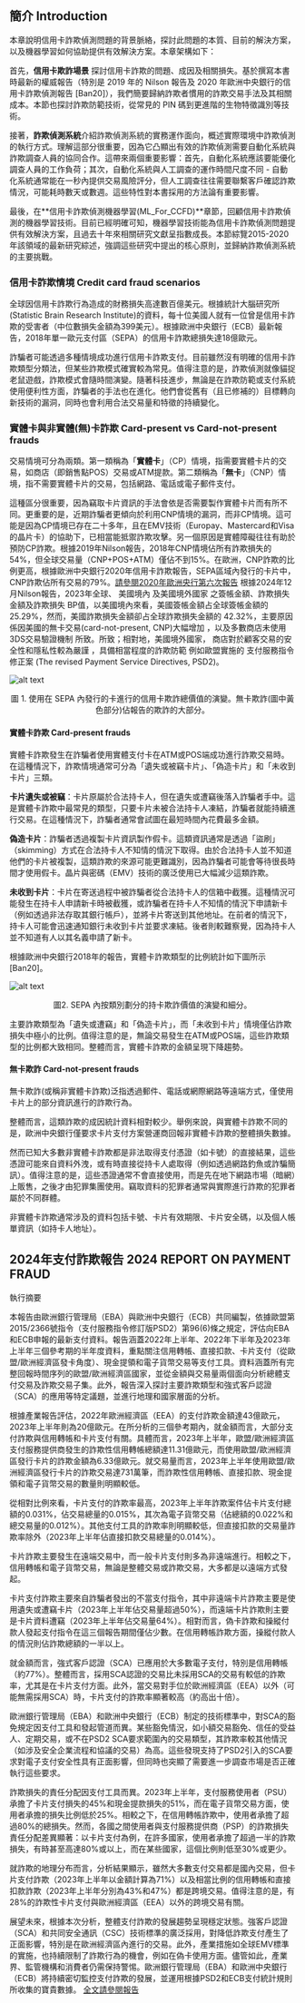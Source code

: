 ## 簡介 Introduction

本章說明信用卡詐欺偵測問題的背景脈絡，探討此問題的本質、目前的解決方案，以及機器學習如何協助提供有效解決方案。本章架構如下：

首先，**信用卡欺詐場景** 探討信用卡詐欺的問題、成因及相關損失。基於撰寫本書時最新的權威報告（特別是 2019 年的 Nilson 報告及 2020 年歐洲中央銀行的信用卡詐欺偵測報告 [Ban20]），我們簡要歸納詐欺者慣用的詐欺交易手法及其相關成本。本節也探討詐欺防範技術，從常見的 PIN 碼到更進階的生物特徵識別等技術。

接著，**詐欺偵測系統**介紹詐欺偵測系統的實務運作面向，概述實際環境中詐欺偵測的執行方式。理解這部分很重要，因為它凸顯出有效的詐欺偵測需要自動化系統與詐欺調查人員的協同合作。這帶來兩個重要影響：首先，自動化系統應該要能優化調查人員的工作負荷；其次，自動化系統與人工調查的運作時間尺度不同 - 自動化系統通常能在一秒內提供交易風險評分，但人工調查往往需要聯繫客戶確認詐欺情況，可能耗時數天或數週。這些特性對本書採用的方法論有重要影響。

最後，在**信用卡詐欺偵測機器學習(ML_For_CCFD)**章節，回顧信用卡詐欺偵測的機器學習技術。目前已經明確可知，機器學習技術能為信用卡詐欺偵測問題提供有效解決方案，且過去十年來相關研究文獻呈指數成長。本節綜覽2015-2020年該領域的最新研究綜述，強調這些研究中提出的核心原則，並歸納詐欺偵測系統的主要挑戰。

### 信用卡詐欺情境 Credit card fraud scenarios

全球因信用卡詐欺行為造成的財務損失高達數百億美元。根據統計大腦研究所(Statistic Brain Research Institute)的資料，每十位美國人就有一位曾是信用卡詐欺的受害者（中位數損失金額為399美元）。根據歐洲中央銀行（ECB）最新報告，2018年單一歐元支付區（SEPA）的信用卡詐欺總損失達18億歐元。

詐騙者可能透過多種情境成功進行信用卡詐欺支付。目前雖然沒有明確的信用卡詐欺類型分類法，但某些詐欺模式確實較為常見。值得注意的是，詐欺偵測就像貓捉老鼠遊戲，詐欺模式會隨時間演變。隨著科技進步，無論是在詐欺防範或支付系統使用便利性方面，詐騙者的手法也在進化。他們會從舊有（且已修補的）目標轉向新技術的漏洞，同時也會利用合法交易量和特徵的持續變化。

### 實體卡與非實體(無)卡詐欺 Card-present vs Card-not-present frauds

交易情境可分為兩類。第一類稱為「**實體卡**」（CP）情境，指需要實體卡片的交易，如商店（即銷售點POS）交易或ATM提款。第二類稱為「**無卡**」（CNP）情境，指不需要實體卡片的交易，包括網路、電話或電子郵件支付。

這種區分很重要，因為竊取卡片資訊的手法會依是否需要製作實體卡片而有所不同。更重要的是，近期詐騙者更傾向於利用CNP情境的漏洞，而非CP情境。這可能是因為CP情境已存在二十多年，且在EMV技術（Europay、Mastercard和Visa的晶片卡）的協助下，已相當能抵禦詐欺攻擊。另一個原因是實體障礙往往有助於預防CP詐欺。根據2019年Nilson報告，2018年CNP情境佔所有詐欺損失的54%，但全球交易量（CNP+POS+ATM）僅佔不到15%。在歐洲，CNP詐欺的比例更高，根據歐洲中央銀行2020年信用卡詐欺報告，SEPA區域內發行的卡片中，CNP詐欺佔所有交易的79%。[請參閱2020年歐洲央行第六次報告](https://www.ecb.europa.eu/press/cardfraud/html/ecb.cardfraudreport202008~521edb602b.en.html)
根據2024年12月Nilson報告，2023年全球、 美國境內 及美國境外國家 之簽帳金額、詐欺損失金額及詐欺損失 BP值，以美國境內來看，美國簽帳金額占全球簽帳金額的 25.29%，然而，美國詐欺損失金額卻占全球詐欺損失金額的 42.32%，主要原因係因美國的無卡交易(card-not-present, CNP)大幅增加 ，以及多數商店未使用 3DS交易驗證機制 所致。所致；相對地，美國境外國家， 商店對於顧客交易的安全性和隱私性較為嚴謹 ，具備相當程度的詐欺防範 例如歐盟實施的 支付服務指令修正案 (The revised Payment Service Directives, PSD2)。

![alt text](https://fraud-detection-handbook.github.io/fraud-detection-handbook/_images/SEPA_FraudVolumePerType.png)
<p style="text-align: center;">
圖 1. 使用在 SEPA 內發行的卡進行的信用卡欺詐總價值的演變。無卡欺詐(圖中黃色部分)佔報告的欺詐的大部分。
</p>

#### 實體卡詐欺 Card-present frauds

實體卡詐欺發生在詐騙者使用實體支付卡在ATM或POS端成功進行詐欺交易時。在這種情況下，詐欺情境通常可分為「遺失或被竊卡片」、「偽造卡片」和「未收到卡片」三類。

**卡片遺失或被竊**：卡片原屬於合法持卡人，但在遺失或遭竊後落入詐騙者手中。這是實體卡詐欺中最常見的類型，只要卡片未被合法持卡人凍結，詐騙者就能持續進行交易。在這種情況下，詐騙者通常會試圖在最短時間內花費最多金額。

**偽造卡片**：詐騙者透過複製卡片資訊製作假卡。這類資訊通常是透過「盜刷」（skimming）方式在合法持卡人不知情的情況下取得。由於合法持卡人並不知道他們的卡片被複製，這類詐欺的來源可能更難識別，因為詐騙者可能會等待很長時間才使用假卡。晶片與密碼（EMV）技術的廣泛使用已大幅減少這類詐欺。

**未收到卡片**：卡片在寄送過程中被詐騙者從合法持卡人的信箱中截獲。這種情況可能發生在持卡人申請新卡時被截獲，或詐騙者在持卡人不知情的情況下申請新卡（例如透過非法存取其銀行帳戶），並將卡片寄送到其他地址。在前者的情況下，持卡人可能會迅速通知銀行未收到卡片並要求凍結。後者則較難察覺，因為持卡人並不知道有人以其名義申請了新卡。

根據歐洲中央銀行2018年的報告，實體卡詐欺類型的比例統計如下圖所示 [Ban20]。

![alt text](https://fraud-detection-handbook.github.io/fraud-detection-handbook/_images/SEPA_FraudType_CardPresent.png)
<p style="text-align: center;">
圖2. SEPA 內按類別劃分的持卡欺詐價值的演變和細分。
</p>

主要詐欺類型為「遺失或遭竊」和「偽造卡片」，而「未收到卡片」情境僅佔詐欺損失中極小的比例。值得注意的是，無論交易發生在ATM或POS端，這些詐欺類型的比例都大致相同。整體而言，實體卡詐欺的金額呈現下降趨勢。

#### 無卡欺詐 Card-not-present frauds

無卡欺詐(或稱非實體卡詐欺)泛指透過郵件、電話或網際網路等遠端方式，僅使用卡片上的部分資訊進行的詐欺行為。

整體而言，這類詐欺的成因統計資料相對較少。舉例來說，與實體卡詐欺不同的是，歐洲中央銀行僅要求卡片支付方案營運商回報非實體卡詐欺的整體損失數據。

然而已知大多數非實體卡詐欺都是非法取得支付憑證（如卡號）的直接結果，這些憑證可能來自資料外洩，或有時直接從持卡人處取得（例如透過網路釣魚或詐騙簡訊）。值得注意的是，這些憑證通常不會直接使用，而是先在地下網路市場（暗網）上販售，之後才由犯罪集團使用。竊取資料的犯罪者通常與實際進行詐欺的犯罪者屬於不同群體。

非實體卡詐欺通常涉及的資料包括卡號、卡片有效期限、卡片安全碼，以及個人帳單資訊（如持卡人地址）。

## 2024年支付詐欺報告 2024 REPORT ON PAYMENT FRAUD

執行摘要

本報告由歐洲銀行管理局（EBA）與歐洲中央銀行（ECB）共同編製，依據歐盟第2015/2366號指令（支付服務指令修訂版PSD2）第96(6)條之規定，評估向EBA和ECB申報的最新支付資料。報告涵蓋2022年上半年、2022年下半年及2023年上半年三個參考期的半年度資料，重點關注信用轉帳、直接扣款、卡片支付（從歐盟/歐洲經濟區發卡角度）、現金提領和電子貨幣交易等支付工具。資料涵蓋所有完整回報時間序列的歐盟/歐洲經濟區國家，並從金額與交易量兩個面向分析總體支付交易及詐欺交易子集。此外，報告深入探討主要詐欺類型和強式客戶認證（SCA）的應用等特定議題，並進行地理和國家層面的分析。

根據產業報告評估，2022年歐洲經濟區（EEA）的支付詐欺金額達43億歐元，2023年上半年則為20億歐元。在所分析的三個參考期內，就金額而言，大部分支付詐欺與信用轉帳和卡片支付有關。具體而言，2023年上半年，歐盟/歐洲經濟區支付服務提供商發生的詐欺性信用轉帳總額達11.31億歐元，而使用歐盟/歐洲經濟區發行卡片的詐欺金額為6.33億歐元。就交易量而言，2023年上半年使用歐盟/歐洲經濟區發行卡片的詐欺交易達731萬筆，而詐欺性信用轉帳、直接扣款、現金提領和電子貨幣交易的數量則明顯較低。

從相對比例來看，卡片支付的詐欺率最高，2023年上半年詐欺案件佔卡片支付總額的0.031%，佔交易總量的0.015%，其次為電子貨幣交易（佔總額的0.022%和總交易量的0.012%）。其他支付工具的詐欺率則明顯較低，但直接扣款的交易量詐欺率除外（2023年上半年佔直接扣款交易總量的0.014%）。

卡片詐欺主要發生在遠端交易中，而一般卡片支付則多為非遠端進行。相較之下，信用轉帳和電子貨幣交易，無論是整體交易或詐欺交易，大多都是以遠端方式發起。

卡片支付詐欺主要來自詐騙者發出的不當支付指令，其中非遠端卡片詐欺主要是使用遺失或遭竊卡片（2023年上半年佔交易量超過50%），而遠端卡片詐欺則主要是卡片資料遭竊（2023年上半年佔交易量64%）。相對而言，偽卡詐欺和操縱付款人發起支付指令在這三個報告期間僅佔少數。在信用轉帳詐欺方面，操縱付款人的情況則佔詐欺總額的一半以上。

就金額而言，強式客戶認證（SCA）已應用於大多數電子支付，特別是信用轉帳（約77%）。整體而言，採用SCA認證的交易比未採用SCA的交易有較低的詐欺率，尤其是在卡片支付方面。此外，當交易對手位於歐洲經濟區（EEA）以外（可能無需採用SCA）時，卡片支付的詐欺率顯著較高（約高出十倍）。

歐洲銀行管理局（EBA）和歐洲中央銀行（ECB）制定的技術標準中，對SCA的豁免規定因支付工具和發起管道而異。某些豁免情況，如小額交易豁免、信任的受益人、定期交易，或不在PSD2 SCA要求範圍內的交易類型，其詐欺率較其他情況（如涉及安全企業流程和協議的交易）為高。這些發現支持了PSD2引入的SCA要求對電子支付安全性具有正面影響，但同時也突顯了需要進一步調查市場是否正確執行這些要求。

詐欺損失的責任分配因支付工具而異。2023年上半年，支付服務使用者（PSU）承擔了卡片支付損失的45%和現金提款損失的51%，而在電子貨幣交易方面，使用者承擔的損失比例低於25%。相較之下，在信用轉帳詐欺中，使用者承擔了超過80%的總損失。然而，各國之間使用者與支付服務提供商（PSP）的詐欺損失責任分配差異顯著：以卡片支付為例，在許多國家，使用者承擔了超過一半的詐欺損失，有時甚至高達80%或以上，而在某些國家，這個比例則低至30%或更少。

就詐欺的地理分布而言，分析結果顯示，雖然大多數支付交易都是國內交易，但卡片支付詐欺（2023年上半年以金額計算為71%）以及相當比例的信用轉帳和直接扣款詐欺（2023年上半年分別為43%和47%）都是跨境交易。值得注意的是，有28%的詐欺性卡片支付與歐洲經濟區（EEA）以外的跨境交易有關。

展望未來，根據本次分析，整體支付詐欺的發展趨勢呈現穩定狀態。強客戶認證（SCA）和共同安全通訊（CSC）技術標準的廣泛採用，對降低詐欺支付產生了正面影響，特別是在歐洲經濟區內進行的交易。此外，產業措施如全球EMV標準的實施，也持續限制了詐欺行為的機會，例如在偽卡使用方面。儘管如此，產業界、監管機構和消費者仍需保持警惕。歐洲銀行管理局（EBA）和歐洲中央銀行（ECB）將持續密切監控支付詐欺的發展，並運用根據PSD2和ECB支付統計規則所收集的寶貴數據。
[全文請參閱報告](https://www.ecb.europa.eu/press/intro/publications/pdf/ecb.ebaecb202408.en.pdf)